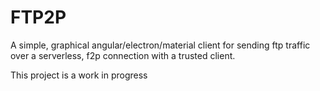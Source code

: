 # FTP2P
A simple, graphical angular/electron/material client for sending ftp traffic over a serverless, f2p connection with a trusted client.

This project is a work in progress
